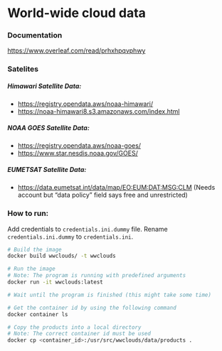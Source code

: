 # World-wide cloud data

### Documentation
https://www.overleaf.com/read/prhxhpqvphwy

### Satelites

##### Himawari Satellite Data:
* https://registry.opendata.aws/noaa-himawari/
* https://noaa-himawari8.s3.amazonaws.com/index.html

##### NOAA GOES Satellite Data:
* https://registry.opendata.aws/noaa-goes/
* https://www.star.nesdis.noaa.gov/GOES/

##### EUMETSAT Satellite Data:
* https://data.eumetsat.int/data/map/EO:EUM:DAT:MSG:CLM (Needs account but “data policy” field says free and unrestricted)

### How to run:
Add credentials to `credentials.ini.dummy` file.
Rename `credentials.ini.dummy` to `credentials.ini`.

```bash
# Build the image
docker build wwclouds/ -t wwclouds

# Run the image
# Note: The program is running with predefined arguments
docker run -it wwclouds:latest

# Wait until the program is finished (this might take some time)

# Get the container id by using the following command
docker container ls

# Copy the products into a local directory
# Note: The correct container id must be used
docker cp <container_id>:/usr/src/wwclouds/data/products .
```
